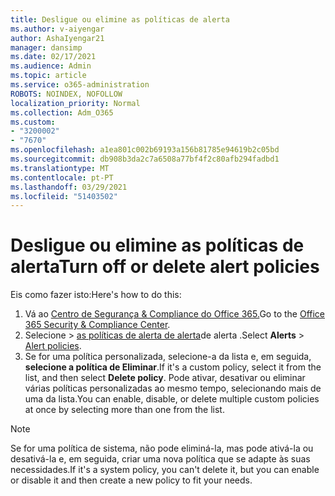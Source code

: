 ```yaml
---
title: Desligue ou elimine as políticas de alerta
ms.author: v-aiyengar
author: AshaIyengar21
manager: dansimp
ms.date: 02/17/2021
ms.audience: Admin
ms.topic: article
ms.service: o365-administration
ROBOTS: NOINDEX, NOFOLLOW
localization_priority: Normal
ms.collection: Adm_O365
ms.custom:
- "3200002"
- "7670"
ms.openlocfilehash: a1ea801c002b69193a156b81785e94619b2c05bd
ms.sourcegitcommit: db908b3da2c7a6508a77bf4f2c80afb294fadbd1
ms.translationtype: MT
ms.contentlocale: pt-PT
ms.lasthandoff: 03/29/2021
ms.locfileid: "51403502"
---
```

# <a name="turn-off-or-delete-alert-policies"></a><span data-ttu-id="abffb-102">Desligue ou elimine as políticas de alerta</span><span class="sxs-lookup"><span data-stu-id="abffb-102">Turn off or delete alert policies</span></span>

<span data-ttu-id="abffb-103">Eis como fazer isto:</span><span class="sxs-lookup"><span data-stu-id="abffb-103">Here's how to do this:</span></span>

1. <span data-ttu-id="abffb-104">Vá ao [Centro de Segurança & Compliance do Office 365.](https://go.microsoft.com/fwlink/p/?linkid=2077143)</span><span class="sxs-lookup"><span data-stu-id="abffb-104">Go to the [Office 365 Security & Compliance Center](https://go.microsoft.com/fwlink/p/?linkid=2077143).</span></span>
1. <span data-ttu-id="abffb-105">Selecione   >  [as políticas de alerta de alerta](https://go.microsoft.com/fwlink/?linkid=2103208)de alerta .</span><span class="sxs-lookup"><span data-stu-id="abffb-105">Select **Alerts** > [Alert policies](https://go.microsoft.com/fwlink/?linkid=2103208).</span></span>
1. <span data-ttu-id="abffb-106">Se for uma política personalizada, selecione-a da lista e, em seguida, **selecione a política de Eliminar**.</span><span class="sxs-lookup"><span data-stu-id="abffb-106">If it's a custom policy, select it from the list, and then select **Delete policy**.</span></span> <span data-ttu-id="abffb-107">Pode ativar, desativar ou eliminar várias políticas personalizadas ao mesmo tempo, selecionando mais de uma da lista.</span><span class="sxs-lookup"><span data-stu-id="abffb-107">You can enable, disable, or delete multiple custom policies at once by selecting more than one from the list.</span></span>

> [!NOTE]
> <span data-ttu-id="abffb-108">Se for uma política de sistema, não pode eliminá-la, mas pode ativá-la ou desativá-la e, em seguida, criar uma nova política que se adapte às suas necessidades.</span><span class="sxs-lookup"><span data-stu-id="abffb-108">If it's a system policy, you can't delete it, but you can enable or disable it and then create a new policy to fit your needs.</span></span>
